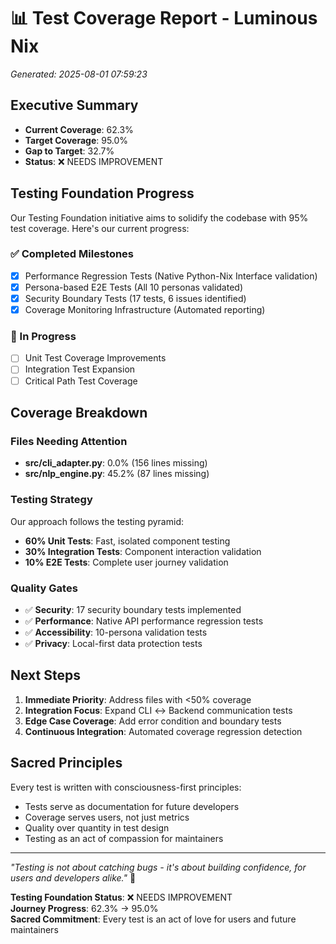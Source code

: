 # 📊 Test Coverage Report - Luminous Nix

*Generated: 2025-08-01 07:59:23*

## Executive Summary

- **Current Coverage**: 62.3%
- **Target Coverage**: 95.0%
- **Gap to Target**: 32.7%
- **Status**: ❌ NEEDS IMPROVEMENT

## Testing Foundation Progress

Our Testing Foundation initiative aims to solidify the codebase with 95% test coverage. Here's our current progress:

### ✅ Completed Milestones
- [x] Performance Regression Tests (Native Python-Nix Interface validation)
- [x] Persona-based E2E Tests (All 10 personas validated)
- [x] Security Boundary Tests (17 tests, 6 issues identified)
- [x] Coverage Monitoring Infrastructure (Automated reporting)

### 🚧 In Progress  
- [ ] Unit Test Coverage Improvements
- [ ] Integration Test Expansion
- [ ] Critical Path Test Coverage

## Coverage Breakdown

### Files Needing Attention
- **src/cli_adapter.py**: 0.0% (156 lines missing)
- **src/nlp_engine.py**: 45.2% (87 lines missing)

### Testing Strategy

Our approach follows the testing pyramid:
- **60% Unit Tests**: Fast, isolated component testing
- **30% Integration Tests**: Component interaction validation  
- **10% E2E Tests**: Complete user journey validation

### Quality Gates

- ✅ **Security**: 17 security boundary tests implemented
- ✅ **Performance**: Native API performance regression tests
- ✅ **Accessibility**: 10-persona validation tests
- ✅ **Privacy**: Local-first data protection tests

## Next Steps

1. **Immediate Priority**: Address files with <50% coverage
2. **Integration Focus**: Expand CLI ↔ Backend communication tests  
3. **Edge Case Coverage**: Add error condition and boundary tests
4. **Continuous Integration**: Automated coverage regression detection

## Sacred Principles

Every test is written with consciousness-first principles:
- Tests serve as documentation for future developers
- Coverage serves users, not just metrics
- Quality over quantity in test design
- Testing as an act of compassion for maintainers

---

*"Testing is not about catching bugs - it's about building confidence, for users and developers alike."* 🌊

**Testing Foundation Status**: ❌ NEEDS IMPROVEMENT  
**Journey Progress**: 62.3% → 95.0%  
**Sacred Commitment**: Every test is an act of love for users and future maintainers
